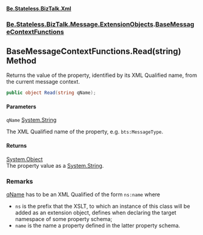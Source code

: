 #### [Be.Stateless.BizTalk.Xml](README.md 'README')
### [Be.Stateless.BizTalk.Message.ExtensionObjects](Be.Stateless.BizTalk.Message.ExtensionObjects.md 'Be.Stateless.BizTalk.Message.ExtensionObjects').[BaseMessageContextFunctions](BaseMessageContextFunctions.md 'Be.Stateless.BizTalk.Message.ExtensionObjects.BaseMessageContextFunctions')

## BaseMessageContextFunctions.Read(string) Method

Returns the value of the property, identified by its XML Qualified name, from the current message context.

```csharp
public object Read(string qName);
```
#### Parameters

<a name='Be.Stateless.BizTalk.Message.ExtensionObjects.BaseMessageContextFunctions.Read(string).qName'></a>

`qName` [System.String](https://docs.microsoft.com/en-us/dotnet/api/System.String 'System.String')

The XML Qualified name of the property, e.g. `bts:MessageType`.

#### Returns
[System.Object](https://docs.microsoft.com/en-us/dotnet/api/System.Object 'System.Object')  
The property value as a [System.String](https://docs.microsoft.com/en-us/dotnet/api/System.String 'System.String').

### Remarks
[qName](BaseMessageContextFunctions.Read(string).md#Be.Stateless.BizTalk.Message.ExtensionObjects.BaseMessageContextFunctions.Read(string).qName 'Be.Stateless.BizTalk.Message.ExtensionObjects.BaseMessageContextFunctions.Read(string).qName') has to be an XML Qualified of the form `ns:name` where
            
- `ns` is the prefix that the XSLT, to which an instance of this class will be added as an extension object,
              defines when declaring the target namespace of some property schema;
- `name` is the name a property defined in the latter property schema.